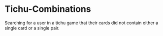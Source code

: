 # Tichu-Combinations
Searching for a user in a tichu game that their cards did not contain either a single card or a single pair.
